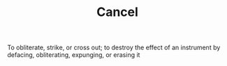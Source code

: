 ---
title: Cancel
letter: C
permalink: "/definitions/bld-cancel.html"
body: To obliterate, strike, or cross out; to destroy the effect of an instrument
  by defacing, obliterating, expunging, or erasing it
published_at: '2018-07-07'
source: Black's Law Dictionary 2nd Ed (1910)
layout: post
---